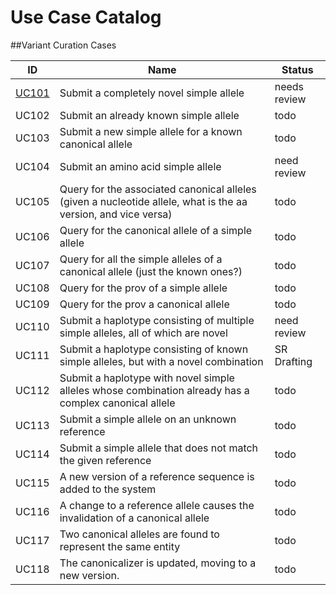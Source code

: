 # Use Case Catalog

##Variant Curation Cases

ID    | Name | Status
------|------| ---
[UC101](./UC101.md) | Submit a completely novel simple allele | needs review
UC102 | Submit an already known simple allele | todo
UC103 | Submit a new simple allele for a known canonical allele | todo
UC104 | Submit an amino acid simple allele | need review
UC105 | Query for the associated canonical alleles (given a nucleotide allele, what is the aa version, and vice versa) | todo
UC106 | Query for the canonical allele of a simple allele | todo
UC107 | Query for all the simple alleles of a canonical allele (just the known ones?) | todo
UC108 | Query for the prov of a simple allele | todo
UC109 | Query for the prov a canonical allele | todo
UC110 | Submit a haplotype consisting of multiple simple alleles, all of which are novel | need review
UC111 | Submit a haplotype consisting of known simple alleles, but with a novel combination | SR Drafting
UC112 | Submit a haplotype with novel simple alleles whose combination already has a complex canonical allele | todo
UC113 | Submit a simple allele on an unknown reference | todo
UC114 | Submit a simple allele that does not match the given reference | todo
UC115 | A new version of a reference sequence is added to the system | todo
UC116 | A change to a reference allele causes the invalidation of a canonical allele | todo
UC117 | Two canonical alleles are found to represent the same entity | todo
UC118 | The canonicalizer is updated, moving to a new version.  | todo
